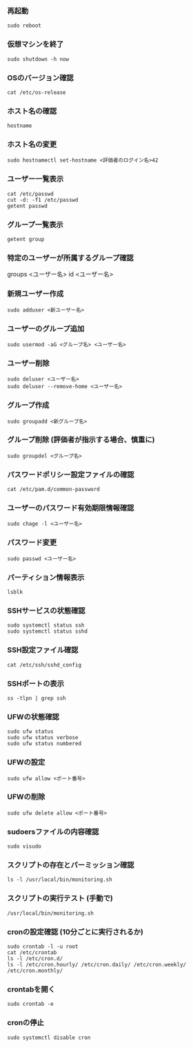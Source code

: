 ### 再起動
```
sudo reboot
```

### 仮想マシンを終了
```
sudo shutdown -h now
```

### OSのバージョン確認
```
cat /etc/os-release
```
### ホスト名の確認
```
hostname
```

### ホスト名の変更
```
sudo hostnamectl set-hostname <評価者のログイン名>42
```

### ユーザー一覧表示
```
cat /etc/passwd
cut -d: -f1 /etc/passwd
getent passwd
```

### グループ一覧表示
```
getent group
```
### 特定のユーザーが所属するグループ確認
groups <ユーザー名>
id <ユーザー名>


### 新規ユーザー作成
```
sudo adduser <新ユーザー名>
```
### ユーザーのグループ追加
```
sudo usermod -aG <グループ名> <ユーザー名>
```

### ユーザー削除
```
sudo deluser <ユーザー名>
sudo deluser --remove-home <ユーザー名>
```

### グループ作成
```
sudo groupadd <新グループ名>
```

### グループ削除 (評価者が指示する場合、慎重に)
```
sudo groupdel <グループ名>
```

### パスワードポリシー設定ファイルの確認
```
cat /etc/pam.d/common-password
```

### ユーザーのパスワード有効期限情報確認
```
sudo chage -l <ユーザー名>
```

### パスワード変更
```
sudo passwd <ユーザー名>
```

### パーティション情報表示
```
lsblk
```



### SSHサービスの状態確認
```
sudo systemctl status ssh
sudo systemctl status sshd
```


### SSH設定ファイル確認
```
cat /etc/ssh/sshd_config

```

### SSHポートの表示
```
ss -tlpn | grep ssh
```
### UFWの状態確認
```
sudo ufw status
sudo ufw status verbose
sudo ufw status numbered
```

### UFWの設定
```
sudo ufw allow <ポート番号>
```

### UFWの削除
```
sudo ufw delete allow <ポート番号>
```

### sudoersファイルの内容確認
```
sudo visudo
```


### スクリプトの存在とパーミッション確認
```
ls -l /usr/local/bin/monitoring.sh
```

### スクリプトの実行テスト (手動で)
```
/usr/local/bin/monitoring.sh
```

### cronの設定確認 (10分ごとに実行されるか)
```
sudo crontab -l -u root
cat /etc/crontab
ls -l /etc/cron.d/
ls -l /etc/cron.hourly/ /etc/cron.daily/ /etc/cron.weekly/ /etc/cron.monthly/
```

### crontabを開く
```
sudo crontab -e
```
### cronの停止
```
sudo systemctl disable cron
```
